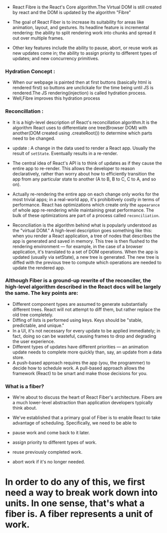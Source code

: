 ###

- React Fibre is the React's Core algorithm.The Virtual DOM is still created by react and the DOM is updated by the algorithm "Fibre"

- The goal of React Fiber is to increase its suitability for areas like animation, layout, and gestures. Its headline feature is incremental rendering: the ability to split rendering work into chunks and spread it out over multiple frames.

- Other key features include the ability to pause, abort, or reuse work as new updates come in; the ability to assign priority to different types of updates; and new concurrency primitives.

### Hydration Concept :

- When our webpage is painted then at first buttons (basically html is rendered first) so buttons are unclickale for the time being until JS is rendered.The JS rendering(injection) is called hydration process.
- Well,Fibre improves this hydration process

### Reconcillation :

- It is a high-level description of React's reconcillation algorithm.It is the algorithm React uses to differentiate one tree(Browser DOM) with another(DOM created using .createRoot()) to determine which parts need to be changed.

- update :
  A change in the data used to render a React app. Usually the result of `setState`. Eventually results in a re-render.

- The central idea of React's API is to think of updates as if they cause the entire app to re-render. This allows the developer to reason declaratively, rather than worry about how to efficiently transition the app from any particular state to another (A to B, B to C, C to A, and so on).

- Actually re-rendering the entire app on each change only works for the most trivial apps; in a real-world app, it's prohibitively costly in terms of performance. React has optimizations which create only the `appearance` of whole app re-rendering while maintaining great performance. The bulk of these optimizations are part of a process called `reconciliation`.

- Reconciliation is the algorithm behind what is popularly understood as the "virtual DOM." A high-level description goes something like this: when you render a React application, a tree of nodes that describes the app is generated and saved in memory. This tree is then flushed to the rendering environment — for example, in the case of a browser application, it's translated to a set of DOM operations. When the app is updated (usually via setState), a new tree is generated. The new tree is diffed with the previous tree to compute which operations are needed to update the rendered app.

### Although Fiber is a ground-up rewrite of the reconciler, the high-level algorithm described in the React docs will be largely the same. The key points are:

- Different component types are assumed to generate substantially different trees. React will not attempt to diff them, but rather replace the old tree completely.
- Diffing of lists is performed using keys. Keys should be "stable, predictable, and unique."
- In a UI, it's not necessary for every update to be applied immediately; in fact, doing so can be wasteful, causing frames to drop and degrading the user experience.
- Different types of updates have different priorities — an animation update needs to complete more quickly than, say, an update from a data store.
- A push-based approach requires the app (you, the programmer) to decide how to schedule work. A pull-based approach allows the framework (React) to be smart and make those decisions for you.

### What is a fiber?

- We're about to discuss the heart of React Fiber's architecture. Fibers are a much lower-level abstraction than application developers typically think about.

- We've established that a primary goal of Fiber is to enable React to take advantage of scheduling. Specifically, we need to be able to

- pause work and come back to it later.
- assign priority to different types of work.
- reuse previously completed work.
- abort work if it's no longer needed.

# In order to do any of this, we first need a way to break work down into units. In one sense, that's what a fiber is. A fiber represents a unit of work.
